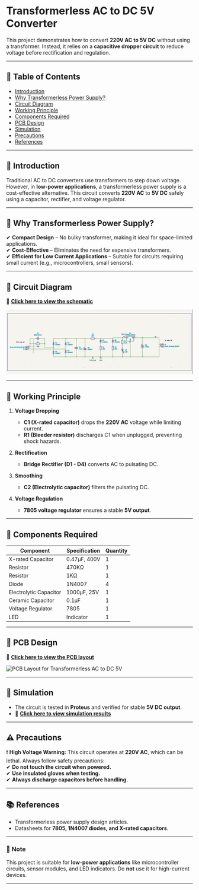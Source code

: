 # Transformerless AC to DC 5V Converter

This project demonstrates how to convert **220V AC to 5V DC** without using a transformer. Instead, it relies on a **capacitive dropper circuit** to reduce voltage before rectification and regulation.

---

## 📌 Table of Contents
- [Introduction](#introduction)
- [Why Transformerless Power Supply?](#why-transformerless-power-supply)
- [Circuit Diagram](#circuit-diagram)
- [Working Principle](#working-principle)
- [Components Required](#components-required)
- [PCB Design](#pcb-design)
- [Simulation](#simulation)
- [Precautions](#precautions)
- [References](#references)

---

## 🔹 Introduction
Traditional AC to DC converters use transformers to step down voltage. However, in **low-power applications**, a transformerless power supply is a cost-effective alternative. This circuit converts **220V AC** to **5V DC** safely using a capacitor, rectifier, and voltage regulator.

---

## 🔹 Why Transformerless Power Supply?
✔ **Compact Design** – No bulky transformer, making it ideal for space-limited applications.  
✔ **Cost-Effective** – Eliminates the need for expensive transformers.  
✔ **Efficient for Low Current Applications** – Suitable for circuits requiring small current (e.g., microcontrollers, small sensors).  

---

## 🔹 Circuit Diagram
📌 **[Click here to view the schematic](schematic.JPG)**  

![Transformerless AC to DC 5V Circuit](schematic.JPG)

---

## 🔹 Working Principle
1. **Voltage Dropping**  
   - **C1 (X-rated capacitor)** drops the **220V AC** voltage while limiting current.  
   - **R1 (Bleeder resistor)** discharges C1 when unplugged, preventing shock hazards.  

2. **Rectification**  
   - **Bridge Rectifier (D1 - D4)** converts AC to pulsating DC.  

3. **Smoothing**  
   - **C2 (Electrolytic capacitor)** filters the pulsating DC.  

4. **Voltage Regulation**  
   - **7805 voltage regulator** ensures a stable **5V output**.  

---

## 🔹 Components Required
| Component | Specification | Quantity |
|-----------|--------------|----------|
| X-rated Capacitor | 0.47µF, 400V | 1 |
| Resistor | 470KΩ | 1 |
| Resistor | 1KΩ | 1 |
| Diode | 1N4007 | 4 |
| Electrolytic Capacitor | 1000µF, 25V | 1 |
| Ceramic Capacitor | 0.1µF | 1 |
| Voltage Regulator | 7805 | 1 |
| LED | Indicator | 1 |

---

## 🔹 PCB Design
📌 **[Click here to view the PCB layout](/pcb_layout.jpg)**  

![PCB Layout for Transformerless AC to DC 5V](/pcb_layout.jpg)

---

## 🔹 Simulation
- The circuit is tested in **Proteus** and verified for stable **5V DC output**.  
- 📌 **[Click here to view simulation results](/simulation.jpg)**  

---

## ⚠️ Precautions
❗ **High Voltage Warning:** This circuit operates at **220V AC**, which can be lethal. Always follow safety precautions:  
✔ **Do not touch the circuit when powered.**  
✔ **Use insulated gloves when testing.**  
✔ **Always discharge capacitors before handling.**  

---

## 📚 References
- Transformerless power supply design articles.  
- Datasheets for **7805, 1N4007 diodes, and X-rated capacitors**.  

---

### 📌 **Note**  
This project is suitable for **low-power applications** like microcontroller circuits, sensor modules, and LED indicators. Do **not** use it for high-current devices.  

---

